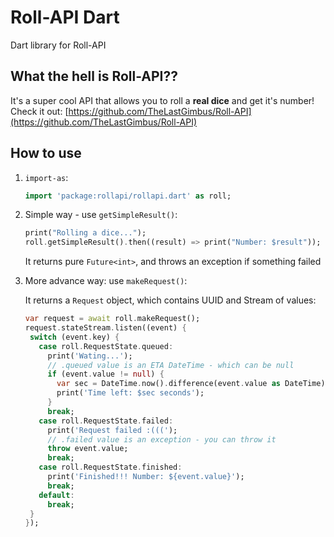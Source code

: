 # Roll-API Dart
Dart library for Roll-API

## What the hell is Roll-API??

It's a super cool API that allows you to roll a **real dice** and get it's number!
Check it out: [https://github.com/TheLastGimbus/Roll-API](https://github.com/TheLastGimbus/Roll-API)

## How to use
1. `import-as`:

   ```dart
   import 'package:rollapi/rollapi.dart' as roll;
   ```
   
2. Simple way - use `getSimpleResult()`:

   ```dart
   print("Rolling a dice...");
   roll.getSimpleResult().then((result) => print("Number: $result"));
   ```
   
   It returns pure `Future<int>`, and throws an exception if something failed
   
3. More advance way: use `makeRequest()`:
   
   It returns a `Request` object, which contains UUID and Stream of values:

   ```dart
   var request = await roll.makeRequest();
   request.stateStream.listen((event) {
    switch (event.key) {
      case roll.RequestState.queued:
        print('Wating...');
        // .queued value is an ETA DateTime - which can be null
        if (event.value != null) {
          var sec = DateTime.now().difference(event.value as DateTime);
          print('Time left: $sec seconds');
        }
        break;
      case roll.RequestState.failed:
        print('Request failed :(((');
        // .failed value is an exception - you can throw it
        throw event.value;
        break;
      case roll.RequestState.finished:
        print('Finished!!! Number: ${event.value}');
        break;
      default:
        break;
    }
   });
   ```